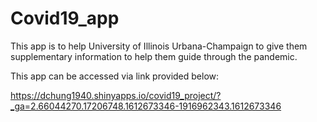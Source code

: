 # Covid19_app

This app is to help University of Illinois Urbana-Champaign to give them supplementary information to help them guide through the pandemic.

This app can be accessed via link provided below:

https://dchung1940.shinyapps.io/covid19_project/?_ga=2.66044270.17206748.1612673346-1916962343.1612673346

